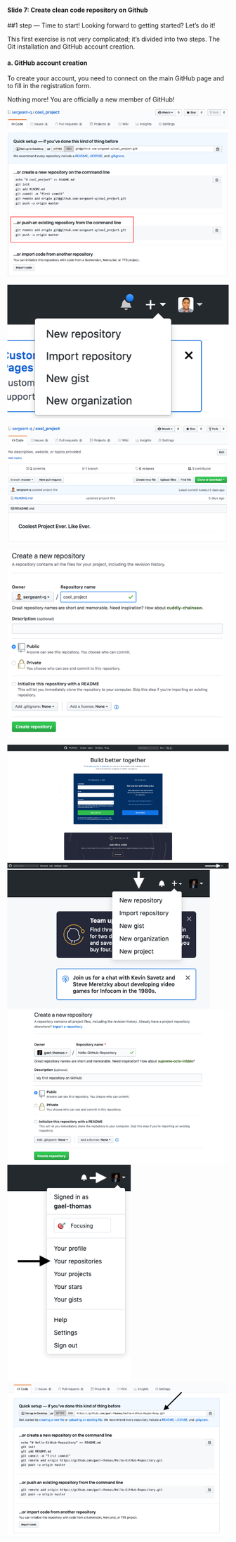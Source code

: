 #### Slide 7: Create clean code repository on Github

##1 step — Time to start!
Looking forward to getting started? Let’s do it!

This first exercise is not very complicated; it’s divided into two steps. The Git installation and GitHub account creation.

#### a. GitHub account creation

To create your account, you need to connect on the main GitHub page and to fill in the registration form.

Nothing more! You are officially a new member of GitHub!

![xxx](https://github.com/ChickenKyiv/awesome-git-article/blob/master/img/01-created-repository-help.png)

![xxx](https://github.com/ChickenKyiv/awesome-git-article/blob/master/img/02-github-new-repository-dropdown.png)

![xxx](https://github.com/ChickenKyiv/awesome-git-article/blob/master/img/04-github-empty-repository.png)

![xxx](https://github.com/ChickenKyiv/awesome-git-article/blob/master/img/06-create-new-repository-form.png)


![xxx](https://github.com/ChickenKyiv/awesome-git-article/blob/master/img/b-02-github-signin.png)
![xxx](https://github.com/ChickenKyiv/awesome-git-article/blob/master/img/b-03-new-repo-drowpdown.png)
![xxx](https://github.com/ChickenKyiv/awesome-git-article/blob/master/img/b-04-new-repository-dropdown.png)
![xxx](https://github.com/ChickenKyiv/awesome-git-article/blob/master/img/b-05-new-repo-form.png)
![xxx](https://github.com/ChickenKyiv/awesome-git-article/blob/master/img/b-06-profile-dropdown.png)
![xxx](https://github.com/ChickenKyiv/awesome-git-article/blob/master/img/b-07-empty-repository.png)
